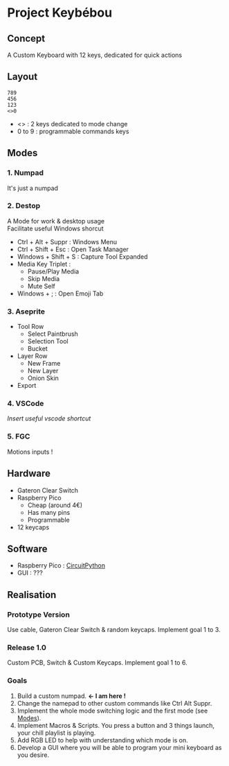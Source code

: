 # Project Keybébou

## Concept
A Custom Keyboard with 12 keys, dedicated for quick actions

## Layout
```
789  
456  
123  
<>0  
```
- <> : 2 keys dedicated to mode change  
- 0 to 9 : programmable commands keys

## Modes

### 1. Numpad
It's just a numpad

### 2. Destop
A Mode for work & desktop usage  
Facilitate useful Windows shorcut  

- Ctrl + Alt + Suppr : Windows Menu
- Ctrl + Shift + Esc : Open Task Manager
- Windows + Shift + S : Capture Tool Expanded
- Media Key Triplet :
    - Pause/Play Media
    - Skip Media
    - Mute Self
- Windows + ; : Open Emoji Tab

### 3. Aseprite
- Tool Row
    - Select Paintbrush
    - Selection Tool
    - Bucket
- Layer Row
    - New Frame
    - New Layer
    - Onion Skin
- Export

### 4. VSCode
*Insert useful vscode shortcut*
### 5. FGC
Motions inputs !

## Hardware
- Gateron Clear Switch
- Raspberry Pico
    - Cheap (around 4€)
    - Has many pins
    - Programmable
- 12 keycaps



## Software
- Raspberry Pico : [CircuitPython](https://circuitpython.org/)
- GUI : ???

## Realisation

### Prototype Version
Use cable, Gateron Clear Switch & random keycaps. Implement goal 1 to 3.

### Release 1.0
Custom PCB, Switch & Custom Keycaps. Implement goal 1 to 6.

### Goals
1. Build a custom numpad. **<- I am here !**
2. Change the namepad to other custom commands like Ctrl Alt Suppr.
3. Implement the whole mode switching logic and the first mode (see [Modes](#modes)).
4. Implement Macros & Scripts. You press a button and 3 things launch, your chill playlist is playing.
5. Add RGB LED to help with understanding which mode is on.
6. Develop a GUI where you will be able to program your mini keyboard as you desire.